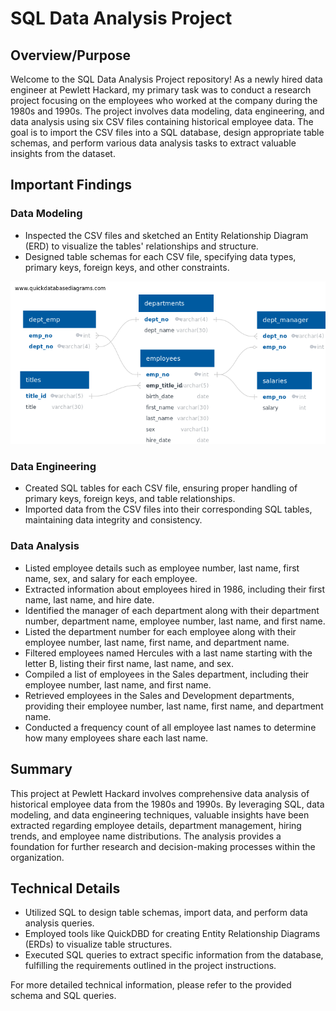 # SQL Data Analysis Project

## Overview/Purpose

Welcome to the SQL Data Analysis Project repository! As a newly hired data engineer at Pewlett Hackard, my primary task was to conduct a research project focusing on the employees who worked at the company during the 1980s and 1990s. The project involves data modeling, data engineering, and data analysis using six CSV files containing historical employee data. The goal is to import the CSV files into a SQL database, design appropriate table schemas, and perform various data analysis tasks to extract valuable insights from the dataset.

## Important Findings

### Data Modeling

- Inspected the CSV files and sketched an Entity Relationship Diagram (ERD) to visualize the tables' relationships and structure.
- Designed table schemas for each CSV file, specifying data types, primary keys, foreign keys, and other constraints.

![ERD](EmployeeSQL/ERD_images/ERD_png.png)

### Data Engineering

- Created SQL tables for each CSV file, ensuring proper handling of primary keys, foreign keys, and table relationships.
- Imported data from the CSV files into their corresponding SQL tables, maintaining data integrity and consistency.

### Data Analysis

- Listed employee details such as employee number, last name, first name, sex, and salary for each employee.
- Extracted information about employees hired in 1986, including their first name, last name, and hire date.
- Identified the manager of each department along with their department number, department name, employee number, last name, and first name.
- Listed the department number for each employee along with their employee number, last name, first name, and department name.
- Filtered employees named Hercules with a last name starting with the letter B, listing their first name, last name, and sex.
- Compiled a list of employees in the Sales department, including their employee number, last name, and first name.
- Retrieved employees in the Sales and Development departments, providing their employee number, last name, first name, and department name.
- Conducted a frequency count of all employee last names to determine how many employees share each last name.

## Summary

This project at Pewlett Hackard involves comprehensive data analysis of historical employee data from the 1980s and 1990s. By leveraging SQL, data modeling, and data engineering techniques, valuable insights have been extracted regarding employee details, department management, hiring trends, and employee name distributions. The analysis provides a foundation for further research and decision-making processes within the organization.

## Technical Details

- Utilized SQL to design table schemas, import data, and perform data analysis queries.
- Employed tools like QuickDBD for creating Entity Relationship Diagrams (ERDs) to visualize table structures.
- Executed SQL queries to extract specific information from the database, fulfilling the requirements outlined in the project instructions.

For more detailed technical information, please refer to the provided schema and SQL queries.
